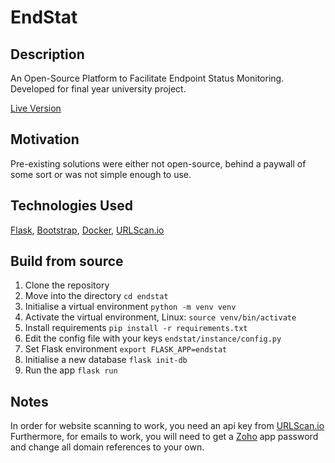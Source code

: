 # EndStat
## Description
An Open-Source Platform to Facilitate Endpoint Status Monitoring.
Developed for final year university project.

[Live Version](https://endstat.app.mickit.net)

## Motivation
Pre-existing solutions were either not open-source, behind a paywall of some sort or was not simple enough to use.

## Technologies Used
[Flask](https://flask.palletsprojects.com),
[Bootstrap](https://getbootstrap.com),
[Docker](https://www.docker.com),
[URLScan.io](https://urlscan.io/docs/api/)

## Build from source
1. Clone the repository
2. Move into the directory `cd endstat`
3. Initialise a virtual environment `python -m venv venv`
4. Activate the virtual environment, Linux: `source venv/bin/activate`
5. Install requirements `pip install -r requirements.txt`
6. Edit the config file with your keys `endstat/instance/config.py`
7. Set Flask environment `export FLASK_APP=endstat`
8. Initialise a new database `flask init-db`
9. Run the app `flask run`

## Notes
In order for website scanning to work, you need an api key from [URLScan.io](https://urlscan.io/docs/api)
Furthermore, for emails to work, you will need to get a [Zoho](https://www.zoho.com) app password and change all domain references to your own.
